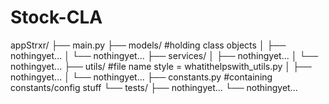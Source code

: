 # Stock-CLA
appStrxr/
    ├── main.py
    ├── models/         #holding class objects
    │   ├── nothingyet...
    │   └── nothingyet...
    ├── services/
    │   ├── nothingyet...
    │   └── nothingyet...
    ├── utils/          #file name style = whatithelpswith_utils.py
    │   ├── nothingyet...
    │   └── nothingyet...
    ├── constants.py    #containing constants/config stuff
    └── tests/
        ├── nothingyet...
        └── nothingyet...
